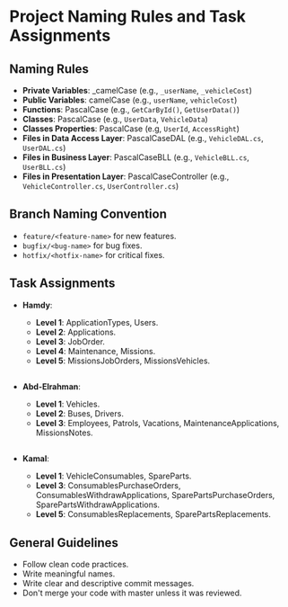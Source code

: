 # Project Naming Rules and Task Assignments

## Naming Rules

- **Private Variables**: \_camelCase (e.g., `_userName`, `_vehicleCost`)
- **Public Variables**: camelCase (e.g., `userName`, `vehicleCost`)
- **Functions**: PascalCase (e.g., `GetCarById()`, `GetUserData()`)
- **Classes**: PascalCase (e.g., `UserData`, `VehicleData`)
- **Classes Properties**: PascalCase (e.g, `UserId`, `AccessRight`)
- **Files in Data Access Layer**: PascalCaseDAL (e.g., `VehicleDAL.cs`, `UserDAL.cs`)
- **Files in Business Layer**: PascalCaseBLL (e.g., `VehicleBLL.cs`, `UserBLL.cs`)
- **Files in Presentation Layer**: PascalCaseController (e.g., `VehicleController.cs`, `UserController.cs`)

## Branch Naming Convention

- `feature/<feature-name>` for new features.
- `bugfix/<bug-name>` for bug fixes.
- `hotfix/<hotfix-name>` for critical fixes.

## Task Assignments

- **Hamdy**:

  - **Level 1**: ApplicationTypes, Users.
  - **Level 2**: Applications.
  - **Level 3**: JobOrder.
  - **Level 4**: Maintenance, Missions.
  - **Level 5**: MissionsJobOrders, MissionsVehicles.

  ##

- **Abd-Elrahman**:

  - **Level 1**: Vehicles.
  - **Level 2**: Buses, Drivers.
  - **Level 3**: Employees, Patrols, Vacations, MaintenanceApplications, MissionsNotes.

  ##

- **Kamal**:
  - **Level 1**: VehicleConsumables, SpareParts.
  - **Level 3**: ConsumablesPurchaseOrders, ConsumablesWithdrawApplications, SparePartsPurchaseOrders, SparePartsWithdrawApplications.
  - **Level 5**: ConsumablesReplacements, SparePartsReplacements.

## General Guidelines

- Follow clean code practices.
- Write meaningful names.
- Write clear and descriptive commit messages.
- Don't merge your code with master unless it was reviewed.
